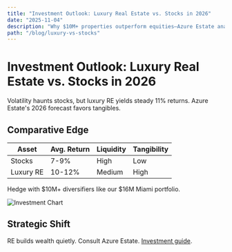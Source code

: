 ```yaml
---
title: "Investment Outlook: Luxury Real Estate vs. Stocks in 2026"
date: "2025-11-04"
description: "Why $10M+ properties outperform equities—Azure Estate analysis."
path: "/blog/luxury-vs-stocks"
---
```

# Investment Outlook: Luxury Real Estate vs. Stocks in 2026

Volatility haunts stocks, but luxury RE yields steady 11% returns. Azure Estate's 2026 forecast favors tangibles.

## Comparative Edge
| Asset | Avg. Return | Liquidity | Tangibility |
|-------|-------------|-----------|-------------|
| Stocks | 7-9% | High | Low |
| Luxury RE | 10-12% | Medium | High |

Hedge with $10M+ diversifiers like our $16M Miami portfolio.

![Investment Chart](https://images.unsplash.com/photo-1459215961549-36d3b5c2f743?ixlib=rb-4.0.3&auto=format&fit=crop&w=800&q=80)

## Strategic Shift
RE builds wealth quietly. Consult Azure Estate. [Investment guide](/services).